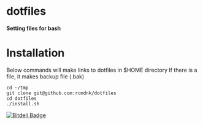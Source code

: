 dotfiles
========

**Setting files for bash**

# Installation

Below commands will make links to dotfiles in $HOME directory
If there is a file, it makes backup file (.bak)

    cd ~/tmp
    git clone git@github.com:rcmdnk/dotfiles
    cd dotfiles
    ./install.sh


[![Bitdeli Badge](https://d2weczhvl823v0.cloudfront.net/rcmdnk/dotfiles/trend.png)](https://bitdeli.com/free "Bitdeli Badge")

